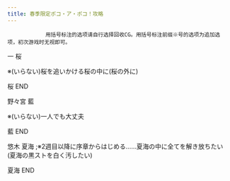 ```yaml
---
title: 春季限定ポコ・ア・ポコ！攻略
---
```


                用括号标注的选项请自行选择回收CG。用括号标注前缀※号的选项为追加选项，初次游戏时无视即可。

一 桜

※(いらない)桜を追いかける桜の中に(桜の外に)

桜 END

野々宮 藍

※(いらない)一人でも大丈夫

藍 END

悠木 夏海 ;※2週目以降に序章からはじめる……夏海の中に全てを解き放ちたい(夏海の黒ストを白く汚したい)

夏海 END
              
